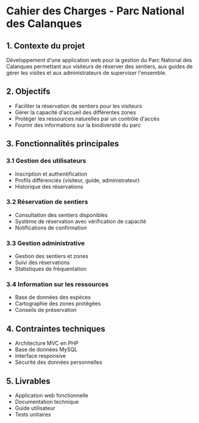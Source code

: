 # Cahier des Charges - Parc National des Calanques

## 1. Contexte du projet

Développement d'une application web pour la gestion du Parc National des Calanques permettant aux visiteurs de réserver des sentiers, aux guides de gérer les visites et aux administrateurs de superviser l'ensemble.

## 2. Objectifs

- Faciliter la réservation de sentiers pour les visiteurs
- Gérer la capacité d'accueil des différentes zones
- Protéger les ressources naturelles par un contrôle d'accès
- Fournir des informations sur la biodiversité du parc

## 3. Fonctionnalités principales

### 3.1 Gestion des utilisateurs
- Inscription et authentification
- Profils différenciés (visiteur, guide, administrateur)
- Historique des réservations

### 3.2 Réservation de sentiers
- Consultation des sentiers disponibles
- Système de réservation avec vérification de capacité
- Notifications de confirmation

### 3.3 Gestion administrative
- Gestion des sentiers et zones
- Suivi des réservations
- Statistiques de fréquentation

### 3.4 Information sur les ressources
- Base de données des espèces
- Cartographie des zones protégées
- Conseils de préservation

## 4. Contraintes techniques

- Architecture MVC en PHP
- Base de données MySQL
- Interface responsive
- Sécurité des données personnelles

## 5. Livrables

- Application web fonctionnelle
- Documentation technique
- Guide utilisateur
- Tests unitaires